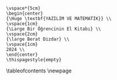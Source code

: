 
```{=latex}

\vspace*{5cm}
\begin{center}
{\Huge \textbf{YAZILIM VE MATEMATİK}} \\
\vspace{1cm}
{\Large Bir Öğrencinin El Kitabı} \\
\vspace{2cm}
{\large Berat Dizdar} \\
\vspace{1cm}
2024 \\
\end{center}
\thispagestyle{empty}
```

\tableofcontents
\newpage
